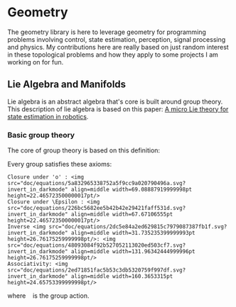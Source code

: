 # Geometry

The geometry library is here to leverage geometry for programming problems involving 
control, state estimation, perception, signal processing and physics. My contributions
here are really based on just random interest in these topological problems and how they apply
to some projects I am working on for fun.


## Lie Algebra and Manifolds

Lie algebra is an abstract algebra that's core is built around group theory. This description of
lie algebra is based on this paper: [A micro Lie theory for state estimation in robotics](https://arxiv.org/abs/1812.01537).

### Basic group theory
The core of group theory is based on this definition:

Every group satisfies these axioms:

```
Closure under 'o' : <img src="doc/equations/5a832965338752a5f9cc9a020790496a.svg?invert_in_darkmode" align=middle width=69.08887919999998pt height=22.465723500000017pt/>
Closure under \Epsilon : <img src="doc/equations/226bc5682ee5b42b42e29421faff531d.svg?invert_in_darkmode" align=middle width=67.67106555pt height=22.465723500000017pt/>
Inverse <img src="doc/equations/2dc5e84a2ed629815c7979087387fb1f.svg?invert_in_darkmode" align=middle width=31.735235399999993pt height=26.76175259999998pt/>: <img src="doc/equations/48093084f92b527052113020ed503cf7.svg?invert_in_darkmode" align=middle width=131.96342444999996pt height=26.76175259999998pt/>
Associativity: <img src="doc/equations/2ed71851fac5b53c3db5320759f997df.svg?invert_in_darkmode" align=middle width=160.3653315pt height=24.65753399999998pt/>
```

where <img src="doc/equations/7e1096128b080021db736ec4d7400387.svg?invert_in_darkmode" align=middle width=7.968051299999991pt height=14.15524440000002pt/> is the group action.
